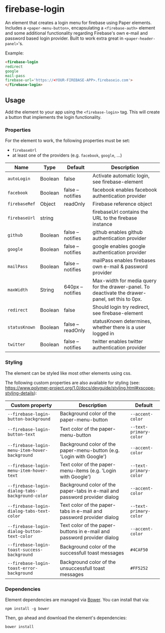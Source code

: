 # firebase-login

An element that creates a login menu for firebase using Paper elements.
Includes a `<paper-menu-button>`, encapsulating a `<firebase-auth>` element and
some additional functionality regarding Firebase's own e-mail and password based
login provider.
Built to work extra great in `<paper-header-panel>`'s.

Example:
```html
<firebase-login
redirect
google
mail-pass
firebase-url='https://<YOUR-FIREBASE-APP>.firebaseio.com'>
</firebase-login>
```

## Usage
Add the element to your app using the `<firebase-login>` tag. This will create a
button that implements the login functionality.

### Properties
For the element to work, the following properties must be set:
* `firebaseUrl`
* at least one of the providers (e.g. `facebook`, `google`, ...)

| Name | Type | Default | Description |
| --- | --- | --- | --- |
| `autoLogin` | Boolean | false | Activate automatic login, see firebase-element |
| `facebook` | Boolean | false – notifies | facebook enables facebook authentication provider |
| `firebaseRef` | Object | readOnly | Firebase reference object |
| `firebaseUrl` | string || firebaseUrl contains the URL to the firebase instance |
| `github` | Boolean | false – notifies | github enables github authentication provider |
| `google` | Boolean | false – notifies | google enables google authentication provider |
| `mailPass` | Boolean | false – notifies | mailPass enables firebases own e-mail & password provider |
| `maxWidth` | String | 640px – notifies | Max-width for media query for the drawer-panel. To deactivate the drawer-panel, set this to 0px. |
| `redirect` | Boolean | false | Should login try redirect, see firebase-element |
| `statusKnown` | Boolean | false – readOnly | statusKnown determines, whether there is a user logged in |
| `twitter` | Boolean | false – notifies | twitter enables twitter authentication provider |

### Styling
The element can be styled like most other elements using css.

The following custom properties are also available for styling (see: https://www.polymer-project.org/1.0/docs/devguide/styling.html#xscope-styling-details):

| Custom property | Description | Default |
| --- | --- | --- |
| `--firebase-login-button-background` | Background color of the paper-menu-button | `--accent-color` |
| `--firebase-login-button-text` | Text color of the paper-menu-button | `--text-primary-color` |
| `--firebase-login-menu-item-hover-background` | Background color of the paper-menu-button (e.g. 'Login with Google') | `--accent-color` |
| `--firebase-login-menu-item-hover-text` | Text color of the paper-menu-items (e.g. 'Login with Google') | `--text-primary-color` |
| `--firebase-login-dialog-tabs-background-color` | Background color of the paper-tabs in e-mail and password provider dialog | `--accent-color` |
| `--firebase-login-dialog-tabs-text-color` | Text color of the paper-tabs in e-mail and password provider dialog | `--text-primary-color` |
| `--firebase-login-dialog-button-text-color` | Text color of the paper-buttons in e-mail and password provider dialog | `--accent-color` |
| `--firebase-login-toast-success-background` | Background color of the successfull toast messages | `#4CAF50` |
| `--firebase-login-toast-error-background` | Background color of the unsuccessfull toast messages | `#FF5252` |

### Dependencies

Element dependencies are managed via [Bower](http://bower.io/). You can
install that via:

    npm install -g bower

Then, go ahead and download the element's dependencies:

    bower install
